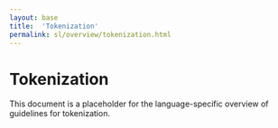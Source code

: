 ```yaml
---
layout: base
title:  'Tokenization'
permalink: sl/overview/tokenization.html
---
```


# Tokenization

This document is a placeholder for the language-specific overview of
guidelines for tokenization.
